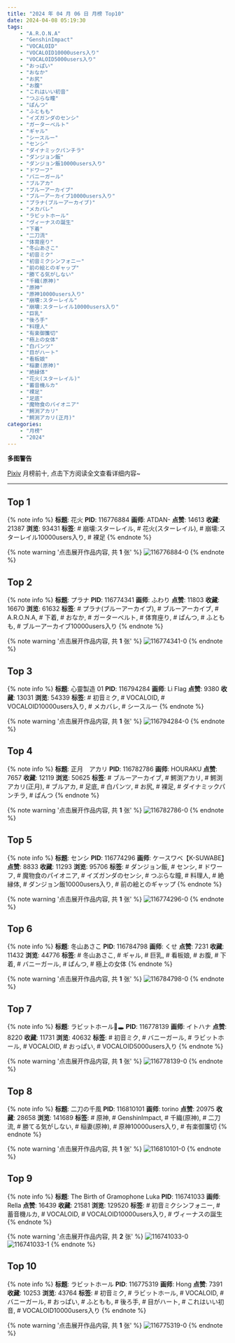```yaml
---
title: "2024 年 04 月 06 日 月榜 Top10"
date: 2024-04-08 05:19:30
tags:
    - "A.R.O.N.A"
    - "GenshinImpact"
    - "VOCALOID"
    - "VOCALOID10000users入り"
    - "VOCALOID5000users入り"
    - "おっぱい"
    - "おなか"
    - "お尻"
    - "お腹"
    - "これはいい初音"
    - "つぶらな瞳"
    - "ぱんつ"
    - "ふともも"
    - "イズガンダのセンシ"
    - "ガーターベルト"
    - "ギャル"
    - "シースルー"
    - "センシ"
    - "ダイナミックパンチラ"
    - "ダンジョン飯"
    - "ダンジョン飯10000users入り"
    - "ドワーフ"
    - "バニーガール"
    - "ブルアカ"
    - "ブルーアーカイブ"
    - "ブルーアーカイブ10000users入り"
    - "プラナ(ブルーアーカイブ)"
    - "メカバレ"
    - "ラビットホール"
    - "ヴィーナスの誕生"
    - "下着"
    - "二刀流"
    - "体育座り"
    - "冬山あさこ"
    - "初音ミク"
    - "初音ミクシンフォニー"
    - "前の絵とのギャップ"
    - "勝てる気がしない"
    - "千織(原神)"
    - "原神"
    - "原神10000users入り"
    - "崩壊:スターレイル"
    - "崩壊:スターレイル10000users入り"
    - "巨乳"
    - "後ろ手"
    - "料理人"
    - "有楽御簾切"
    - "極上の女体"
    - "白パンツ"
    - "目がハート"
    - "看板娘"
    - "稲妻(原神)"
    - "絶縁体"
    - "花火(スターレイル)"
    - "蓄音機ルカ"
    - "裸足"
    - "足底"
    - "魔物食のパイオニア"
    - "鰐渕アカリ"
    - "鰐渕アカリ(正月)"
categories:
    - "月榜"
    - "2024"
---
```


<i class="fa fa-triangle-exclamation"></i>**多图警告**<i class="fa fa-triangle-exclamation"></i>

[Pixiv](https://www.pixiv.net/) 月榜前十, 点击下方阅读全文查看详细内容~

<!-- more -->

---

## Top 1

{% note info %}
**标题**: 花火
**PID**: 116776884 **画师**: ATDAN-
**点赞**: 14613 **收藏**: 21387 **浏览**: 93431
**标签**: # 崩壊:スターレイル, # 花火(スターレイル), # 崩壊:スターレイル10000users入り, # 裸足
{% endnote %}

{% note warning '点击展开作品内容, 共 **1** 张' %}
![116776884-0](https://i.pixiv.re/img-original/img/2024/03/10/01/09/39/116776884_p0.png)
{% endnote %}

## Top 2

{% note info %}
**标题**: プラナ
**PID**: 116774341 **画师**: ふわり
**点赞**: 11803 **收藏**: 16670 **浏览**: 61632
**标签**: # プラナ(ブルーアーカイブ), # ブルーアーカイブ, # A.R.O.N.A, # 下着, # おなか, # ガーターベルト, # 体育座り, # ぱんつ, # ふともも, # ブルーアーカイブ10000users入り
{% endnote %}

{% note warning '点击展开作品内容, 共 **1** 张' %}
![116774341-0](https://i.pixiv.re/img-original/img/2024/03/10/00/00/45/116774341_p0.jpg)
{% endnote %}

## Top 3

{% note info %}
**标题**: 心靈製造  01
**PID**: 116794284 **画师**: Li Flag
**点赞**: 9380 **收藏**: 13031 **浏览**: 54339
**标签**: # 初音ミク, # VOCALOID, # VOCALOID10000users入り, # メカバレ, # シースルー
{% endnote %}

{% note warning '点击展开作品内容, 共 **1** 张' %}
![116794284-0](https://i.pixiv.re/img-original/img/2024/03/10/16/34/27/116794284_p0.jpg)
{% endnote %}

## Top 4

{% note info %}
**标题**: 正月　アカリ
**PID**: 116782786 **画师**: HOURAKU
**点赞**: 7657 **收藏**: 12119 **浏览**: 50625
**标签**: # ブルーアーカイブ, # 鰐渕アカリ, # 鰐渕アカリ(正月), # ブルアカ, # 足底, # 白パンツ, # お尻, # 裸足, # ダイナミックパンチラ, # ぱんつ
{% endnote %}

{% note warning '点击展开作品内容, 共 **1** 张' %}
![116782786-0](https://i.pixiv.re/img-original/img/2024/03/10/08/00/05/116782786_p0.jpg)
{% endnote %}

## Top 5

{% note info %}
**标题**: センシ
**PID**: 116774296 **画师**: ケースワベ【K-SUWABE】
**点赞**: 8833 **收藏**: 11293 **浏览**: 95706
**标签**: # ダンジョン飯, # センシ, # ドワーフ, # 魔物食のパイオニア, # イズガンダのセンシ, # つぶらな瞳, # 料理人, # 絶縁体, # ダンジョン飯10000users入り, # 前の絵とのギャップ
{% endnote %}

{% note warning '点击展开作品内容, 共 **1** 张' %}
![116774296-0](https://i.pixiv.re/img-original/img/2024/03/10/00/00/33/116774296_p0.jpg)
{% endnote %}

## Top 6

{% note info %}
**标题**: 冬山あさこ
**PID**: 116784798 **画师**: くせ
**点赞**: 7231 **收藏**: 11432 **浏览**: 44776
**标签**: # 冬山あさこ, # ギャル, # 巨乳, # 看板娘, # お腹, # 下着, # バニーガール, # ぱんつ, # 極上の女体
{% endnote %}

{% note warning '点击展开作品内容, 共 **1** 张' %}
![116784798-0](https://i.pixiv.re/img-original/img/2024/03/10/10/00/02/116784798_p0.png)
{% endnote %}

## Top 7

{% note info %}
**标题**: ラビットホール🐰🕳
**PID**: 116778139 **画师**: イトハナ
**点赞**: 8220 **收藏**: 11731 **浏览**: 40632
**标签**: # 初音ミク, # バニーガール, # ラビットホール, # VOCALOID, # おっぱい, # VOCALOID5000users入り
{% endnote %}

{% note warning '点击展开作品内容, 共 **1** 张' %}
![116778139-0](https://i.pixiv.re/img-original/img/2024/03/10/02/02/47/116778139_p0.png)
{% endnote %}

## Top 8

{% note info %}
**标题**: 二刀の千風
**PID**: 116810101 **画师**: torino
**点赞**: 20975 **收藏**: 28658 **浏览**: 141689
**标签**: # 原神, # GenshinImpact, # 千織(原神), # 二刀流, # 勝てる気がしない, # 稲妻(原神), # 原神10000users入り, # 有楽御簾切
{% endnote %}

{% note warning '点击展开作品内容, 共 **1** 张' %}
![116810101-0](https://i.pixiv.re/img-original/img/2024/03/11/00/00/25/116810101_p0.jpg)
{% endnote %}

## Top 9

{% note info %}
**标题**: The Birth of Gramophone Luka
**PID**: 116741033 **画师**: Rella
**点赞**: 16439 **收藏**: 21581 **浏览**: 129520
**标签**: # 初音ミクシンフォニー, # 蓄音機ルカ, # VOCALOID, # VOCALOID10000users入り, # ヴィーナスの誕生
{% endnote %}

{% note warning '点击展开作品内容, 共 **2** 张' %}
![116741033-0](https://i.pixiv.re/img-original/img/2024/03/09/00/09/16/116741033_p0.jpg)
![116741033-1](https://i.pixiv.re/img-original/img/2024/03/09/00/09/16/116741033_p1.jpg)
{% endnote %}

## Top 10

{% note info %}
**标题**: ラビットホール
**PID**: 116775319 **画师**: Hong
**点赞**: 7391 **收藏**: 10253 **浏览**: 43764
**标签**: # 初音ミク, # ラビットホール, # VOCALOID, # バニーガール, # おっぱい, # ふともも, # 後ろ手, # 目がハート, # これはいい初音, # VOCALOID10000users入り
{% endnote %}

{% note warning '点击展开作品内容, 共 **1** 张' %}
![116775319-0](https://i.pixiv.re/img-original/img/2024/03/10/00/19/12/116775319_p0.jpg)
{% endnote %}

